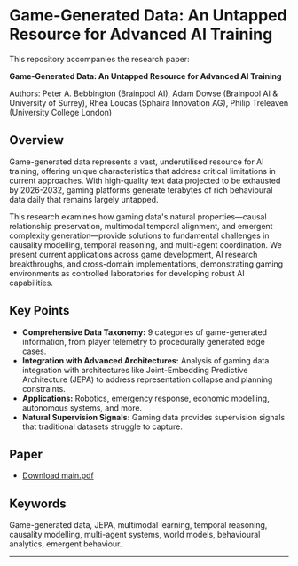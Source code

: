 # Game-Generated Data: An Untapped Resource for Advanced AI Training

This repository accompanies the research paper:

**Game-Generated Data: An Untapped Resource for Advanced AI Training**

Authors: Peter A. Bebbington (Brainpool AI), Adam Dowse (Brainpool AI & University of Surrey), Rhea Loucas (Sphaira Innovation AG), Philip Treleaven (University College London)

## Overview

Game-generated data represents a vast, underutilised resource for AI training, offering unique characteristics that address critical limitations in current approaches. With high-quality text data projected to be exhausted by 2026-2032, gaming platforms generate terabytes of rich behavioural data daily that remains largely untapped.

This research examines how gaming data's natural properties—causal relationship preservation, multimodal temporal alignment, and emergent complexity generation—provide solutions to fundamental challenges in causality modelling, temporal reasoning, and multi-agent coordination. We present current applications across game development, AI research breakthroughs, and cross-domain implementations, demonstrating gaming environments as controlled laboratories for developing robust AI capabilities.

## Key Points
- **Comprehensive Data Taxonomy:** 9 categories of game-generated information, from player telemetry to procedurally generated edge cases.
- **Integration with Advanced Architectures:** Analysis of gaming data integration with architectures like Joint-Embedding Predictive Architecture (JEPA) to address representation collapse and planning constraints.
- **Applications:** Robotics, emergency response, economic modelling, autonomous systems, and more.
- **Natural Supervision Signals:** Gaming data provides supervision signals that traditional datasets struggle to capture.

## Paper
- [Download main.pdf](./main.pdf)

## Keywords
Game-generated data, JEPA, multimodal learning, temporal reasoning, causality modelling, multi-agent systems, world models, behavioural analytics, emergent behaviour.

---
